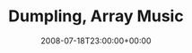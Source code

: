 ---
templateKey: event
guid: 08947e0f-6eab-11ea-99c5-002590d1d1b0
date: 2008-07-18T23:00:00+00:00
eventTime: '11pm'
title: Dumpling, Array Music
artist: Dumpling
city: Toronto
venue: Array Music
group: Tim Shia
guests: Bobby Hsu, John Poon, Teppei Kamei, Michael Keith
---